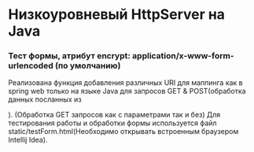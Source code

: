 # Низкоуровневый HttpServer на Java

### Тест формы, атрибут encrypt: application/x-www-form-urlencoded (по умолчанию)

Реализована функция добавления различных URI для маппинга как в spring web только на языке Java для запросов GET & POST(обработка данных посланных из <form>).
(Обработка GET запросов как с параметрами так и без)
Для тестирования работы и обработки формы используется файл static/testForm.html(Необходимо открывать встроенным браузером Intellij Idea).

